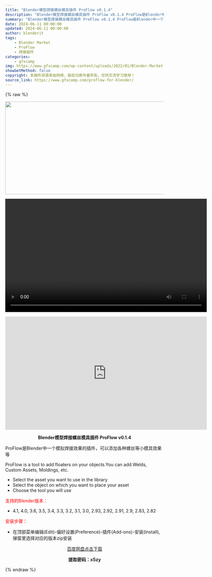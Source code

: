 ```yaml
---
title: "Blender模型焊接螺丝模具插件 ProFlow v0.1.4"
description: "Blender模型焊接螺丝模具插件 ProFlow v0.1.4 ProFlow是Blender中一个模拟焊接效果的插件，可以添加各种螺丝等小模具效果等 ProFlow is a tool to ad..."
summary: "Blender模型焊接螺丝模具插件 ProFlow v0.1.4 ProFlow是Blender中一个模拟焊接效果的插件，可以添加各种螺丝等小模具效果等 ProFlow is a tool to ad..."
date: 2024-06-11 00:00:00
updated: 2024-06-11 00:00:00
author: blenderit
tags: 
    - Blender Market
    - ProFlow
    - 焊接插件
categories:
    - gfxcamp
img: https://www.gfxcamp.com/wp-content/uploads/2022/01/Blender-Market-ProFlow.jpg
showGetMethod: false
copyright: 本插件资源来自网络，版权归原作者所有，仅供交流学习使用！
source_link: https://www.gfxcamp.com/proflow-for-blender/
---
```


{% raw %}
<div><p><img decoding="async" class="aligncenter size-full wp-image-101747" src="https://www.gfxcamp.com/wp-content/uploads/2022/01/Blender-Market-ProFlow.jpg" data-src="https://www.gfxcamp.com/wp-content/uploads/2022/01/Blender-Market-ProFlow.jpg" alt="" width="590" height="295" data-srcset="https://www.gfxcamp.com/wp-content/uploads/2022/01/Blender-Market-ProFlow.jpg 590w, https://www.gfxcamp.com/wp-content/uploads/2022/01/Blender-Market-ProFlow-150x75.jpg 150w" data-sizes="(max-width: 590px) 100vw, 590px"><br>
</p><center><div style="width: 640px;" class="wp-video"><!--[if lt IE 9]><script>document.createElement('video');</script><![endif]-->
<video class="wp-video-shortcode" id="video-101746-1" width="640" height="360" preload="true" controls="controls"><source type="video/mp4" src="http://cloud.video.taobao.com/play/u/null/p/1/e/6/t/1/467221295888.mp4?_=1"></source><a href="http://cloud.video.taobao.com/play/u/null/p/1/e/6/t/1/467221295888.mp4">http://cloud.video.taobao.com/play/u/null/p/1/e/6/t/1/467221295888.mp4</a></video></div></center><p style="text-align: center;"><iframe loading="lazy" src="https://player.youku.com/embed/XNTgzNDkyOTgzNg==" width="640" height="360" frameborder="0" allowfullscreen="allowfullscreen" data-mce-fragment="1"></iframe></p><p style="text-align: center;"><strong>Blender模型焊接螺丝模具插件 ProFlow v0.1.4</strong></p><p>ProFlow是Blender中一个模拟焊接效果的插件，可以添加各种螺丝等小模具效果等</p><p>ProFlow is a tool to add floaters on your objects.You can add Welds, Custom Assets, Moldings, etc.</p><ul>
<li>Select the asset you want to use in the library</li>
<li>Select the object on which you want to place your asset</li>
<li>Choose the tool you will use</li>
</ul><p style="text-align: left;"><span style="color: #ff0000;">支持的Blender版本：</span></p><ul>
<li style="text-align: left;">4.1, 4.0, 3.6, 3.5, 3.4, 3.3, 3.2, 3.1, 3.0, 2.93, 2.92, 2.91, 2.9, 2.83, 2.82</li>
</ul><p><span style="color: #ff0000;">安装步骤：</span></p><ul>
<li>在顶部菜单编辑(Edit)-偏好设置(Preference)-插件(Add-ons)-安装(Install),弹窗里选择对应的版本zip安装</li>
</ul><p style="text-align: center;"><a class="maxbutton-3 maxbutton maxbutton-baidu" target="_blank" rel="noopener" href="https://pan.baidu.com/s/1kA1LTEEcRGx4kTPOVXKeLg?pwd=x5zy"><span class="mb-text">百度网盘点击下载</span></a></p><p style="text-align: center;"><strong>提取密码：x5zy</strong></p></div>
<div style="display: none">gfxcamp</div>
{% endraw %}